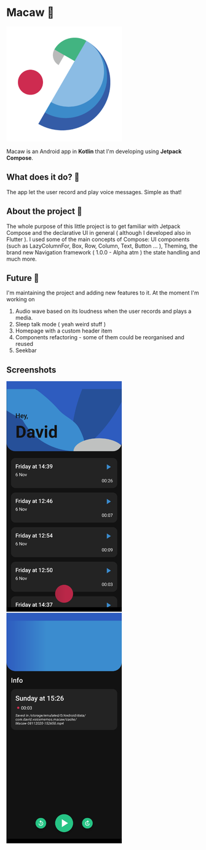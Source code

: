 # Macaw 🦜

<img src="https://github.com/davidmarinangeli/Macaw/blob/master/app/src/main/ic_launcher-playstore.png?raw=true" width="300" alignment="center" />

Macaw is an Android app in **Kotlin** that I'm developing using **Jetpack Compose**.

## What does it do? 🤔

The app let the user record and play voice messages. Simple as that!

## About the project 🎨

The whole purpose of this little project is to get familiar with Jetpack Compose and the declarative UI in general ( although I developed also in Flutter ). I used some
of the main concepts of Compose: UI components (such as LazyColumnFor, Box, Row, Column, Text, Button ... ), Theming, the brand new Navigation framework ( 1.0.0 - Alpha atm )
the state handling and much more.

## Future 📶

I'm maintaining the project and adding new features to it. At the moment I'm working on
1. Audio wave based on its loudness when the user records and plays a media.
2. Sleep talk mode ( yeah weird stuff )
3. Homepage with a custom header item
4. Components refactoring - some of them could be reorganised and reused
5. Seekbar

## Screenshots



<img src="https://raw.githubusercontent.com/davidmarinangeli/Macaw/master/2D14B464-44A1-4563-9CC7-89FEED886426.png" width="300" alignment="center" />    <img src="https://raw.githubusercontent.com/davidmarinangeli/Macaw/master/FDB5CC3A-FCF4-4FA8-B18C-8C28E738D45B.png" width="300" alignment="center" />
